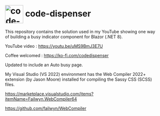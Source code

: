 <h1>
<img src="https://github.com/code-dispenser.png" align="center" height="60px" alt="code-dispenser icon" /> code-dispenser
</h1>


This repository contains the solution used in my YouTube showing one way of building a busy indicator component for Blazor (.NET 8).

YouTube video : https://youtu.be/uMS9BmJ3E7U

Coffee welcomed : https://ko-fi.com/codedispenser

Updated to include an Auto busy page.

My Visual Studio (VS 2022) environment has the Web Compiler 2022+ extension (by Jason Moore) installed for compiling the Sassy CSS (SCSS) files.

https://marketplace.visualstudio.com/items?itemName=Failwyn.WebCompiler64

https://github.com/failwyn/WebCompiler
